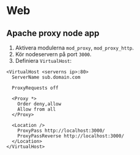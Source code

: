 # Web

## Apache proxy node app

1. Aktivera modulerna `mod_proxy`, `mod_proxy_http`.
2. Kör nodeservern på port `3000`.
2. Definiera `VirtualHost`:
```
<VirtualHost <serverns ip>:80>
  ServerName sub.domain.com

  ProxyRequests off
 
  <Proxy *>
    Order deny,allow
    Allow from all
  </Proxy>
 
  <Location />
    ProxyPass http://localhost:3000/
    ProxyPassReverse http://localhost:3000/
  </Location>
</VirtualHost>
```

